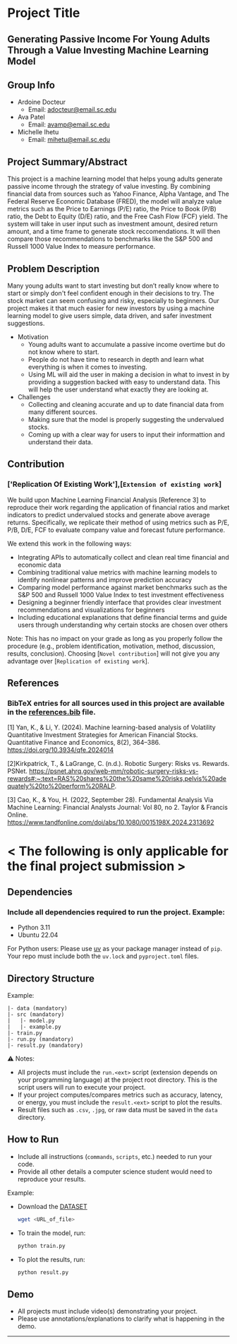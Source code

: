 # Project Title  
## Generating Passive Income For Young Adults Through a Value Investing Machine Learning Model  

## Group Info  
- Ardoine Docteur
  - Email: adocteur@email.sc.edu   
- Ava Patel
  - Email: avamp@email.sc.edu  
- Michelle Ihetu
  - Email: mihetu@email.sc.edu  

## Project Summary/Abstract  
This project is a machine learning model that helps young adults generate passive income through the strategy of value investing.
By combining financial data from sources such as Yahoo Finance, Alpha Vantage, and The Federal Reserve Economic Database (FRED), the model will analyze value metrics such as the Price to Earnings (P/E) ratio, the Price to Book (P/B) ratio, the Debt to Equity (D/E) ratio, and the Free Cash Flow (FCF) yield. The system will take in user input such as investment amount, desired return amount, and a time frame to generate stock reccomendations. It will then compare those recommendations to benchmarks like the S&P 500 and Russell 1000 Value Index to measure performance.

## Problem Description  
Many young adults want to start investing but don’t really know where to start or simply don't feel confident enough in their decisions to try. The stock market can seem confusing and risky, especially to beginners. Our project makes it that much easier for new investors by using a machine learning model to give users simple, data driven, and safer investment suggestions.
- Motivation  
  - Young adults want to accumulate a passive income overtime but do not know where to start. 
  - People do not have time to research in depth and learn what everything is when it comes to investing.  
  - Using ML will aid the user in making a decision in what to invest in by providing a suggestion backed with easy to understand data. This will help the user understand what exactly they are looking at.  
- Challenges  
  - Collecting and cleaning accurate and up to date financial data from many different sources.  
  - Making sure that the model is properly suggesting the undervalued stocks.
  - Coming up with a clear way for users to input their informattion and understand their data.

## Contribution  
 

### ['Replication Of Existing Work'],[`Extension of existing work`]  
We build upon Machine Learning Financial Analysis [Reference 3] to reproduce their work regarding the application of financial ratios and market indicators to predict undervalued stocks and generate above average returns. Specifically, we replicate their method of using metrics such as P/E, P/B, D/E, FCF to evaluate company value and forecast future performance.

We extend this work in the following ways: 

- Integrating APIs to automatically collect and clean real time financial and economic data
- Combining traditional value metrics with machine learning models to identify nonlinear patterns and improve prediction accuracy
- Comparing model performance against market benchmarks such as the S&P 500 and Russell 1000 Value Index to test investment effectiveness
- Designing a beginner friendly interface that provides clear investment recommendations and visualizations for beginners
- Including educational explanations that define financial terms and guide users through understanding why certain stocks are chosen over others

Note: This has no impact on your grade as long as you properly follow the procedure (e.g., problem identification, motivation, method, discussion, results, conclusion). Choosing [`Novel contribution`] will not give you any advantage over [`Replication of existing work`].  

## References  
### BibTeX entries for all sources used in this project are available in the [references.bib](docs/references.bib) file.

[1] Yan, K., & Li, Y. (2024). Machine learning-based analysis of Volatility Quantitative Investment Strategies for American Financial Stocks. Quantitative Finance and Economics, 8(2), 364–386. https://doi.org/10.3934/qfe.2024014

[2]Kirkpatrick, T., & LaGrange, C. (n.d.). Robotic Surgery: Risks vs. Rewards. PSNet. https://psnet.ahrq.gov/web-mm/robotic-surgery-risks-vs-rewards#:~:text=RAS%20shares%20the%20same%20risks,pelvis%20adequately%20to%20perform%20RALP. 

[3] Cao, K., & You, H. (2022, September 28). Fundamental Analysis Via Machine Learning: Financial Analysts Journal: Vol 80, no 2. Taylor & Francis Online. https://www.tandfonline.com/doi/abs/10.1080/0015198X.2024.2313692

# < The following is only applicable for the final project submission >  

## Dependencies  
### Include all dependencies required to run the project. Example:  
- Python 3.11  
- Ubuntu 22.04  

For Python users: Please use [uv](https://docs.astral.sh/uv/) as your package manager instead of `pip`. Your repo must include both the `uv.lock` and `pyproject.toml` files.  

## Directory Structure  
Example:  
```
|- data (mandatory)
|- src (mandatory)
|   |- model.py
|   |- example.py
|- train.py
|- run.py (mandatory)
|- result.py (mandatory)
```

⚠️ Notes:  
- All projects must include the `run.<ext>` script (extension depends on your programming language) at the project root directory. This is the script users will run to execute your project.  
- If your project computes/compares metrics such as accuracy, latency, or energy, you must include the `result.<ext>` script to plot the results.  
- Result files such as `.csv`, `.jpg`, or raw data must be saved in the `data` directory.  

## How to Run  
- Include all instructions (`commands`, `scripts`, etc.) needed to run your code.  
- Provide all other details a computer science student would need to reproduce your results.  

Example:  
- Download the [DATASET](dataset_link)
  ```bash
  wget <URL_of_file>
  ```

- To train the model, run:  
  ```bash
  python train.py
  ```  
- To plot the results, run:  
  ```bash
  python result.py
  ```  

## Demo  
- All projects must include video(s) demonstrating your project.  
- Please use annotations/explanations to clarify what is happening in the demo.  
---
